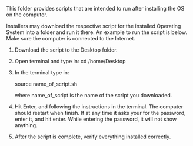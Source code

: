 This folder provides scripts that are intended to run after installing the OS on
the computer. 

Installers may download the respective script for the installed Operating 
System into a folder and run it there.  An example to run the script is below.
Make sure the computer is connected to the Internet.

1. Download the script to the Desktop folder.

2. Open terminal and type in:
	cd /home/Desktop

3. In the terminal type in:

	source name_of_script.sh
   
   where name_of_script is the name of the script you downloaded.

4. Hit Enter, and following the instructions in the terminal.  The computer 
   should restart when finish.  If at any time it asks your for the password,
   enter it, and hit enter. While entering the password, it will not show 
   anything.

5. After the script is complete, verify everything installed correctly.
